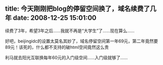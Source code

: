 title: 今天刚刚把blog的停留空间换了，域名续费了几年
date: 2008-12-25 15:01:00
---

&#32493;&#36153;&#20102;3&#24180;&#65292;&#24076;&#26395;3&#24180;&#20043;&#21518;&#8230;&#8230;&#25105;&#23601;&#19981;&#20877;&#26159;&#8220;&#22823;&#23398;&#29983;&#8221;&#20102;&#8230;&#8230;&#29616;&#22312;&#31639;&#20040;&#8230;&#8230;

 &#22909;&#21543;&#65292;beijingidc&#30340;&#35774;&#32622;&#22826;&#33707;&#21517;&#20854;&#22937;&#20102;&#65292;&#22495;&#21517;&#20572;&#30041;&#31354;&#38388;&#31532;&#19968;&#24180;69&#20803;&#65292;&#31532;&#20108;&#24180;&#31455;&#28982;&#35201;89&#20803;&#65281;&#35813;&#27515;&#30340;&#65292;&#20160;&#20040;&#37117;&#19981;&#25903;&#25345;&#30340;&#30772;html&#31354;&#38388;&#31455;&#28982;&#36825;&#20040;&#36149;

 &#21033;&#39532;&#23601;&#21435;&#38451;&#20809;&#20114;&#32852;&#25442;&#27599;&#24180;60&#20803;&#30340;&#20837;&#38376;&#32423;&#31354;&#38388;&#8230;&#8230;&#20837;&#38376;&#32423;&#23601;&#22815;&#20102;&#8230;&#8230;